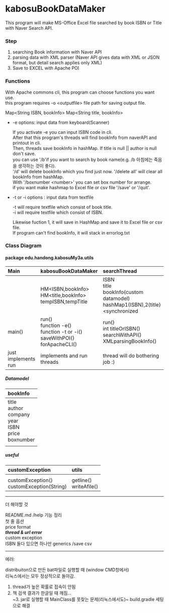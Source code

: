 # kabosuBookDataMaker 

This program will make MS-Office Excel file searched by book ISBN or Title with Naver Search API.


### Step

1. searching Book information with Naver API  
2. parsing data with XML parser (Naver API gives data with XML or JSON format, but detail search applies only XML)  
3. Save to EXCEL with Apache POI  


### Functions

With Apache commons cli, this program can choose functions you want use.  
this program requires -o \<outputfile> file path for saving output file.  

Map\<String ISBN, bookInfo>
Map\<String title, bookInfo>


* -e options: input data from keyboard(Scanner) 

	If you activate -e you can input ISBN code in cli.   
	After that this program's threads will find bookInfo from naverAPI and printout in cli.  
	Then, threads save bookInfo in hashMap. If title is null || author is null don't save.  
	you can use '/b'if you want to search by book name(e.g. /b 아침에는 죽음을 생각하는 것이 좋다).  
	'/d' will delete bookInfo which you find just now. '/delete all' will clear all bookInfo from hashMap.   
	With '/boxnumber \<number>' you can set box number for arrange.  
	if you want make hashmap to Excel file or csv file '/save' or '/quit'.  


* -t or -i options : input data from textfile

	-t will require textfile which consist of book title.  
	-i will require textfile which consist of ISBN.  

	Likewise fuction 1, it will save in HashMap and save it to Excel file or csv file.  
	If program can't find bookInfo, it will stack in errorlog.txt  


### Class Diagram

#### package edu.handong.kabosuMy3a.utils

|Main|kabosuBookDataMaker|searchThread|
|:---|:---|:---
||HM\<ISBN,bookInfo><br>HM\<title,bookInfo><br>tempISBN,tempTitle<br>|ISBN<br>title<br>bookInfo(custom datamodel)<br>hashMap1(ISBN),2(title)\<synchronized|
|main()|run()<br>function -e()<br>function -t or -i()<br>saveWithPOI()<br>forApacheCLI()|run()<br>int titleOrISBN()<br>searchWithAPI()<br>XMLparsingBookInfo()|
|just implements run|implements and run threads|thread will do bothering job :)|

##### Datamodel
|bookInfo|
|:---
|title<br>author<br>company<br>year<br>ISBN<br>price<br>boxnumber<br>|
||

##### useful
|customException|utils|
|:---|:----
|||
|customException()<br>customException(String)|getline()<br>writeAfile()|

---
더 해야할 것

README.md /help 기능 정리  
첫 줄 옵션  
price format  
***thread & url error***  
custom exception  
ISBN 둘다 있으면 하나만 
generics
/save csv 

---
에러:

distribuiton으로 만든 bat파일로 실행할 때 (window CMD창에서)  
리눅스에서는 모두 정상적으로 돌아감.  


1. thread가 높은 확률로 접속이 안됨  
2. 책 검색 결과가 한글일 때 깨짐...  
~3. jar로 실행할 때 MainClass를 못찾는 문제(리눅스에서도)~ build.gradle 세팅으로 해결
 
